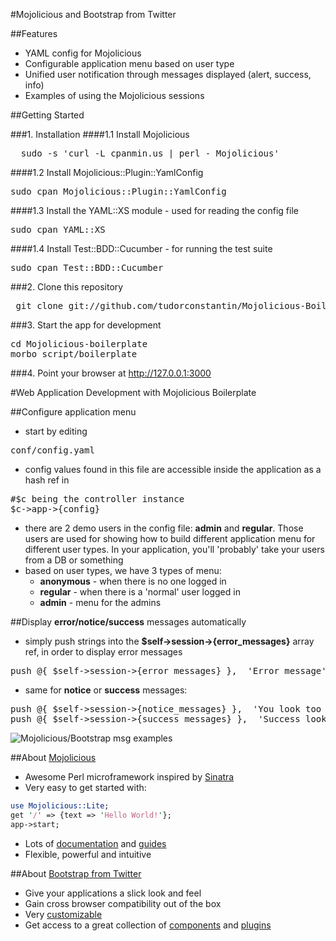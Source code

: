 #Mojolicious and Bootstrap from Twitter

##Features

* YAML config for Mojolicious
* Configurable application menu based on user type
* Unified user notification through messages displayed (alert, success, info)
* Examples of using the Mojolicious sessions


##Getting Started

###1. Installation
####1.1 Install Mojolicious
<pre>  sudo -s 'curl -L cpanmin.us | perl - Mojolicious'</pre>

####1.2 Install Mojolicious::Plugin::YamlConfig
<pre>sudo cpan Mojolicious::Plugin::YamlConfig</pre>

####1.3 Install the YAML::XS module - used for reading the config file
<pre>sudo cpan YAML::XS</pre>

####1.4 Install Test::BDD::Cucumber - for running the test suite
<pre>sudo cpan Test::BDD::Cucumber </pre>

###2. Clone this repository
<pre> git clone git://github.com/tudorconstantin/Mojolicious-Boilerplate.git</pre>

###3. Start the app for development
<pre>cd Mojolicious-boilerplate
morbo script/boilerplate</pre>

###4. Point your browser at http://127.0.0.1:3000

#Web Application Development with Mojolicious Boilerplate

##Configure application menu
* start by editing 
<pre>conf/config.yaml</pre>
* config values found in this file are accessible inside the application as a hash ref in
<pre>#$c being the controller instance
$c->app->{config}</pre>
* there are 2 demo users in the config file: **admin** and **regular**. Those users are used for showing how to build different application menu for different user types. In your application, you'll 'probably' take your users from a DB or something
* based on user types, we have 3 types of menu:
  * **anonymous** - when there is no one logged in
  * **regular** - when there is a 'normal' user logged in
  * **admin**   - menu for the admins

##Display **error/notice/success** messages automatically
* simply push strings into the **$self->session->{error_messages}** array ref, in order to display error messages
 <pre>push @{ $self->session->{error_messages} },  'Error message'</pre>
* same for **notice** or **success** messages:
<pre>push @{ $self->session->{notice_messages} },  'You look too good to be true';
push @{ $self->session->{success_messages} },  'Success looks good on anybody';</pre>

![Mojolicious/Bootstrap msg examples](https://github.com/tudorconstantin/Mojolicious-Boilerplate/wiki/images/mojo_messages.jpg)

##About [Mojolicious](http://mojolicio.us)

* Awesome Perl microframework inspired by [Sinatra](http://www.sinatrarb.com/)
* Very easy to get started with:

```perl
use Mojolicious::Lite;
get '/' => {text => 'Hello World!'};
app->start;
```

* Lots of [documentation](http://mojolicio.us/perldoc) and [guides](http://mojolicio.us/perldoc#GUIDES)
* Flexible, powerful and intuitive


##About [Bootstrap from Twitter](http://twitter.github.com/bootstrap/)
* Give your applications a slick look and feel
* Gain cross browser compatibility out of the box
* Very [customizable](http://twitter.github.com/bootstrap/download.html)
* Get access to a great collection of [components](http://twitter.github.com/bootstrap/components.html) and [plugins](http://twitter.github.com/bootstrap/javascript.html)
